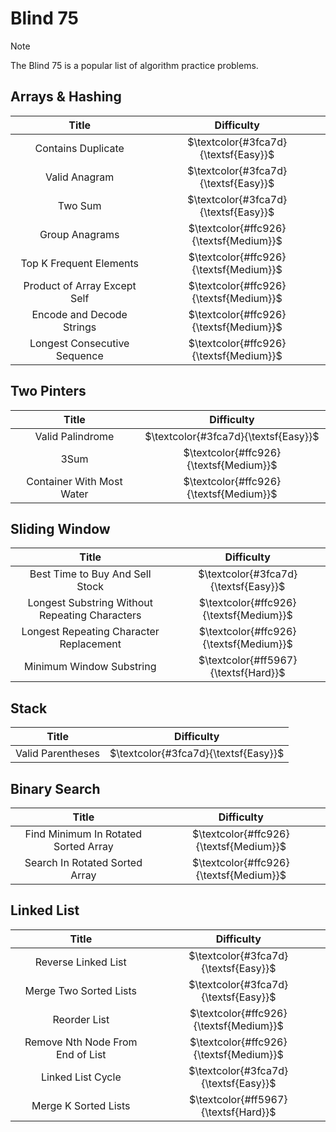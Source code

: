 # Blind 75

> [!NOTE]
> The Blind 75 is a popular list of algorithm practice problems.

## Arrays & Hashing
|Title|  Difficulty   |
|:---:|:-------------:|
|Contains Duplicate |  $\textcolor{#3fca7d}{\textsf{Easy}}$|
|Valid Anagram         |$\textcolor{#3fca7d}{\textsf{Easy}}$|
|Two Sum               |$\textcolor{#3fca7d}{\textsf{Easy}}$|
|Group Anagrams        |$\textcolor{#ffc926}{\textsf{Medium}}$|
|Top K Frequent Elements |$\textcolor{#ffc926}{\textsf{Medium}}$|
| Product of Array Except Self|$\textcolor{#ffc926}{\textsf{Medium}}$|
|Encode and Decode Strings	 |$\textcolor{#ffc926}{\textsf{Medium}}$|
|Longest Consecutive Sequence |$\textcolor{#ffc926}{\textsf{Medium}}$|

## Two Pinters
|Title|  Difficulty   |
|:---:|:-------------:|
| Valid Palindrome |  $\textcolor{#3fca7d}{\textsf{Easy}}$|
| 3Sum  |$\textcolor{#ffc926}{\textsf{Medium}}$|
| Container With Most Water  |$\textcolor{#ffc926}{\textsf{Medium}}$|

## Sliding Window
|Title|  Difficulty   |
|:---:|:-------------:|
| Best Time to Buy And Sell Stock |  $\textcolor{#3fca7d}{\textsf{Easy}}$|
| Longest Substring Without Repeating Characters |$\textcolor{#ffc926}{\textsf{Medium}}$|
| Longest Repeating Character Replacement |$\textcolor{#ffc926}{\textsf{Medium}}$|
| Minimum Window Substring | $\textcolor{#ff5967}{\textsf{Hard}}$|

## Stack
|Title|  Difficulty   |
|:---:|:-------------:|
| Valid Parentheses  |  $\textcolor{#3fca7d}{\textsf{Easy}}$|

## Binary Search
|Title|  Difficulty   |
|:---:|:-------------:|
|Find Minimum In Rotated Sorted Array |$\textcolor{#ffc926}{\textsf{Medium}}$|
|Search In Rotated Sorted Array |$\textcolor{#ffc926}{\textsf{Medium}}$|

## Linked List
|Title|  Difficulty   |
|:---:|:-------------:|
| Reverse Linked List |  $\textcolor{#3fca7d}{\textsf{Easy}}$|
|Merge Two Sorted Lists |  $\textcolor{#3fca7d}{\textsf{Easy}}$|
|Reorder List |$\textcolor{#ffc926}{\textsf{Medium}}$|
|Remove Nth Node From End of List |$\textcolor{#ffc926}{\textsf{Medium}}$|
|Linked List Cycle |  $\textcolor{#3fca7d}{\textsf{Easy}}$|
|Merge K Sorted Lists | $\textcolor{#ff5967}{\textsf{Hard}}$|

